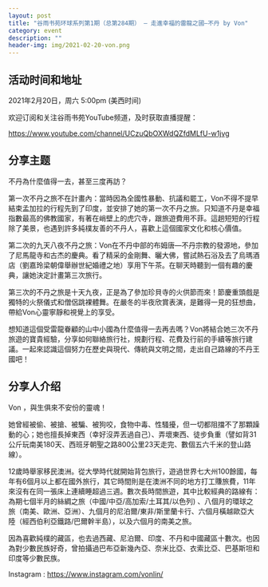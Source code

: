 ```yaml
---
layout: post
title: "谷雨书苑环球系列第1期（总第284期） — 走進幸福的雷龍之國—不丹 by Von"
category: event
description: ""
header-img: img/2021-02-20-von.png
---
```



## 活动时间和地址
2021年2月20日，周六 5:00pm (美西时间)

欢迎订阅和关注谷雨书苑YouTube频道，及时获取直播提醒：

https://www.youtube.com/channel/UCzuQbOXWdQZfdMLfU-w1jvg


## 分享主题
不丹為什麼值得一去，甚至三度再訪？

第一次不丹之旅不在計畫內：當時因為全國性暴動、抗議和罷工，Von不得不提早結束孟加拉的行程先到了印度，並安排了她的第一次不丹之旅。只知道不丹是幸福指數最高的佛教國家，有著在峭壁上的虎穴寺，跟旅遊費用不菲。這趟短短的行程除了美景，也遇到許多純樸友善的不丹人，喜歡上這個國家文化和核心價值。

第二次的九天八夜不丹之旅：Von在不丹中部的布姆唐—不丹宗教的發源地，參加了尼馬龍寺和古杰的慶典。看了精采的金剛舞、曬大佛，嘗試熱石浴及去了烏瑪酒店（劉嘉玲梁朝偉舉辦世紀婚禮之地）享用下午茶。在聊天時聽到一個有趣的慶典，讓她決定計畫第三次旅行。

第三次的不丹之旅是十天九夜，正是為了參加珍貝寺的火供節而來！節慶重頭戲是獨特的火祭儀式和僧侶跳裸體舞。在嚴冬的半夜欣賞表演，是難得一見的狂想曲，帶給Von心靈寧靜和視覺上的享受。

想知道這個受雷龍眷顧的山中小國為什麼值得一去再去嗎？Von將結合她三次不丹旅遊的寶貴經驗，分享如何聯絡旅行社，規劃行程、花費及行前的手續等旅行建議。一起來認識這個努力在歷史與現代、傳統與文明之間，走出自己路線的不丹王國吧！


## 分享人介绍
Von ，與生俱來不安份的靈魂！

她曾經被偷、被搶、被騙、被狗咬，食物中毒、性騷擾，但一切都阻擋不了那顆躁動的心；她也擅長掉東西（幸好沒弄丟過自己）、弄壞東西、徒步負重（譬如背31公斤玩南美180天、西班牙朝聖之路800公里23天走完、數個五六千米的登山路線）。

12歲時舉家移民澳洲。從大學時代就開始背包旅行，遊過世界七大州100餘國，每年有6個月以上都在國外旅行，其它時間則是在澳洲不同的地方打工賺旅費，11年來沒有在同一張床上連續睡超過三週。數次長時間旅遊，其中比較經典的路線有：為期七個半月的絲綢之旅（中國/中亞/高加索/土耳其/以色列) 、八個月的環球之旅（南美、歐洲、亞洲）、九個月的尼泊爾/東非/斯里蘭卡行、六個月橫越歐亞大陸（經西伯利亞鐵路/巴爾幹半島），以及六個月的南美之旅。

因為喜歡純樸的藏區，也去過西藏、尼泊爾、印度、不丹和中國藏區十數次。也因為對少數民族好奇，曾拍攝過巴布亞新幾內亞、奈米比亞、衣索比亞、巴基斯坦和印度等少數民族。

Instagram : https://www.instagram.com/vonlin/
